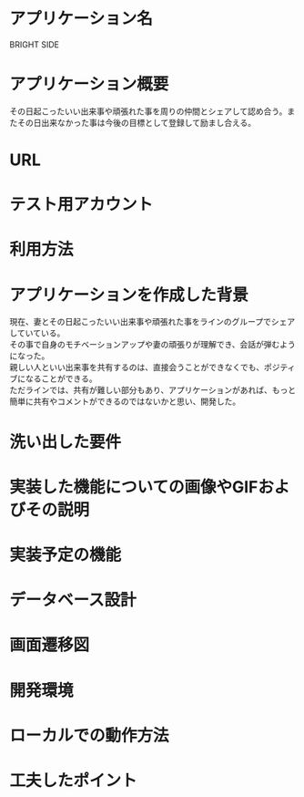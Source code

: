 # アプリケーション名 <br>
BRIGHT SIDE
# アプリケーション概要	
その日起こったいい出来事や頑張れた事を周りの仲間とシェアして認め合う。またその日出来なかった事は今後の目標として登録して励まし合える。
# URL	

# テスト用アカウント

# 利用方法	

# アプリケーションを作成した背景	
現在、妻とその日起こったいい出来事や頑張れた事をラインのグループでシェアしていている。<br>
その事で自身のモチベーションアップや妻の頑張りが理解でき、会話が弾むようになった。<br>
親しい人といい出来事を共有するのは、直接会うことができなくでも、ポジティブになることができる。<br>
ただラインでは、共有が難しい部分もあり、アプリケーションがあれば、もっと簡単に共有やコメントができるのではないかと思い、開発した。

# 洗い出した要件	

# 実装した機能についての画像やGIFおよびその説明	

# 実装予定の機能	

# データベース設計	

# 画面遷移図	

# 開発環境	

# ローカルでの動作方法

# 工夫したポイント	
